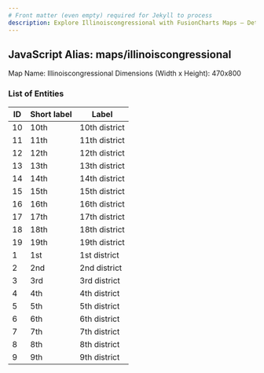 ```yaml
---
# Front matter (even empty) required for Jekyll to process
description: Explore Illinoiscongressional with FusionCharts Maps – Detailed features for seamless integration. Try now & enhance your data visualization today! 
---
```


## JavaScript Alias: maps/illinoiscongressional

Map Name: Illinoiscongressional
Dimensions (Width x Height): 470x800





### List of Entities

ID | Short label | Label
---|---|---|
10|10th|10th district
11|11th|11th district
12|12th|12th district
13|13th|13th district
14|14th|14th district
15|15th|15th district
16|16th|16th district
17|17th|17th district
18|18th|18th district
19|19th|19th district
1|1st|1st district
2|2nd|2nd district
3|3rd|3rd district
4|4th|4th district
5|5th|5th district
6|6th|6th district
7|7th|7th district
8|8th|8th district
9|9th|9th district

